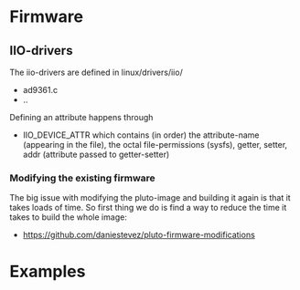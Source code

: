 # Firmware
## IIO-drivers
The iio-drivers are defined in linux/drivers/iio/
- ad9361.c
- ..

Defining an attribute happens through 
- IIO_DEVICE_ATTR which contains (in order) the attribute-name (appearing in the file), the octal file-permissions (sysfs), getter, setter, addr (attribute passed to getter-setter)


### Modifying the existing firmware
The big issue with modifying the pluto-image and building it again is that it takes loads of time. So first thing we do is find a way to reduce the time it takes to build the whole image:
- https://github.com/daniestevez/pluto-firmware-modifications

# Examples